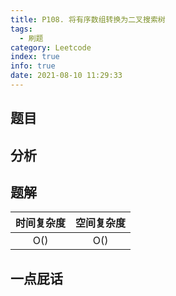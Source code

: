```yaml
---
title: P108. 将有序数组转换为二叉搜索树
tags:
  - 刷题
category: Leetcode
index: true
info: true
date: 2021-08-10 11:29:33
---
```


<!-- more -->

## 题目

## 分析

## 题解

| 时间复杂度 | 空间复杂度 |
| :--------: | :--------: |
|    O()    |    O()    |



## 一点屁话
